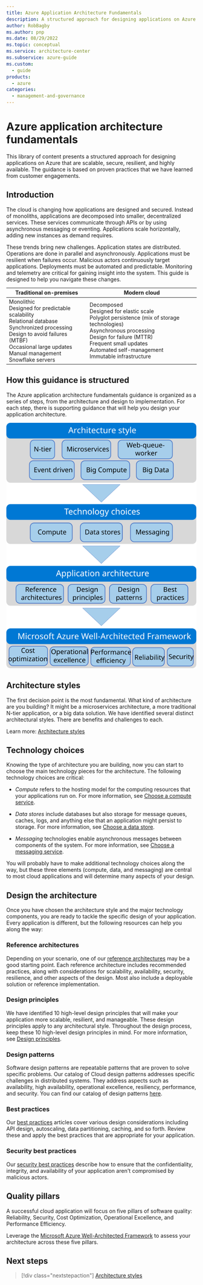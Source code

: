 ```yaml
---
title: Azure Application Architecture Fundamentals
description: A structured approach for designing applications on Azure that are scalable, resilient, and highly available
author: RobBagby
ms.author: pnp
ms.date: 08/29/2022
ms.topic: conceptual
ms.service: architecture-center
ms.subservice: azure-guide
ms.custom:
  - guide
products:
  - azure
categories:
  - management-and-governance
---
```


# Azure application architecture fundamentals

This library of content presents a structured approach for designing applications on Azure that are scalable, secure, resilient, and highly available. The guidance is based on proven practices that we have learned from customer engagements.

## Introduction

The cloud is changing how applications are designed and secured. Instead of monoliths, applications are decomposed into smaller, decentralized services. These services communicate through APIs or by using asynchronous messaging or eventing. Applications scale horizontally, adding new instances as demand requires.

These trends bring new challenges. Application states are distributed. Operations are done in parallel and asynchronously. Applications must be resilient when failures occur. Malicious actors continuously target applications. Deployments must be automated and predictable. Monitoring and telemetry are critical for gaining insight into the system. This guide is designed to help you navigate these changes.

<table>
<thead>
    <tr><th>Traditional on-premises</th><th>Modern cloud</th></tr>
</thead>
<tbody>
<tr><td>Monolithic<br/> Designed for predictable scalability<br/> Relational database<br/> Synchronized processing<br/> Design to avoid failures (MTBF)<br/> Occasional large updates<br/> Manual management<br/> Snowflake servers</td>
<td> Decomposed<br/> Designed for elastic scale<br/> Polyglot persistence (mix of storage technologies)<br/> Asynchronous processing<br/> Design for failure (MTTR)<br/> Frequent small updates<br/> Automated self-management<br/> Immutable infrastructure<br/>
</td>
</tbody>
</table>

## How this guidance is structured

The Azure application architecture fundamentals guidance is organized as a series of steps, from the architecture and design to implementation. For each step, there is supporting guidance that will help you design your application architecture.

![Diagram that shows the structure of this guide, with the sections of this article represented in a flow diagram.](./images/a3g.svg)

## Architecture styles

The first decision point is the most fundamental. What kind of architecture are you building? It might be a microservices architecture, a more traditional N-tier application, or a big data solution. We have identified several distinct architectural styles. There are benefits and challenges to each.

Learn more: [Architecture styles](./architecture-styles/index.md)

## Technology choices

Knowing the type of architecture you are building, now you can start to choose the main technology pieces for the architecture. The following technology choices are critical:

- *Compute* refers to the hosting model for the computing resources that your applications run on. For more information, see [Choose a compute service](./technology-choices/compute-decision-tree.yml).

- *Data stores* include databases but also storage for message queues, caches, logs, and anything else that an application might persist to storage. For more information, see [Choose a data store](./technology-choices/data-store-overview.md).

- *Messaging* technologies enable asynchronous messages between components of the system. For more information, see [Choose a messaging service](./technology-choices/messaging.yml).

You will probably have to make additional technology choices along the way, but these three elements (compute, data, and messaging) are central to most cloud applications and will determine many aspects of your design.

## Design the architecture

Once you have chosen the architecture style and the major technology components, you are ready to tackle the specific design of your application. Every application is different, but the following resources can help you along the way:

### Reference architectures

Depending on your scenario, one of our [reference architectures](/azure/architecture/architectures/?filter=reference-architecture) may be a good starting point. Each reference architecture includes recommended practices, along with considerations for scalability, availability, security, resilience, and other aspects of the design. Most also include a deployable solution or reference implementation.

### Design principles

We have identified 10 high-level design principles that will make your application more scalable, resilient, and manageable. These design principles apply to any architectural style. Throughout the design process, keep these 10 high-level design principles in mind. For more information, see [Design principles](./design-principles/index.md).

### Design patterns

Software design patterns are repeatable patterns that are proven to solve specific problems. Our catalog of Cloud design patterns addresses specific challenges in distributed systems. They address aspects such as availability, high availability, operational excellence, resiliency, performance, and security. You can find our catalog of design patterns [here](../patterns/index.md).

### Best practices

Our [best practices](/azure/architecture/best-practices) articles cover various design considerations including API design, autoscaling, data partitioning, caching, and so forth. Review these and apply the best practices that are appropriate for your application.

### Security best practices

Our [security best practices](/security/compass/applications-services) describe how to ensure that the confidentiality, integrity, and availability of your application aren't compromised by malicious actors.

## Quality pillars

A successful cloud application will focus on five pillars of software quality: Reliability, Security, Cost Optimization, Operational Excellence, and Performance Efficiency.

Leverage the [Microsoft Azure Well-Architected Framework](/azure/well-architected/) to assess your architecture across these five pillars.

## Next steps

> [!div class="nextstepaction"]
> [Architecture styles](./architecture-styles/index.md)
